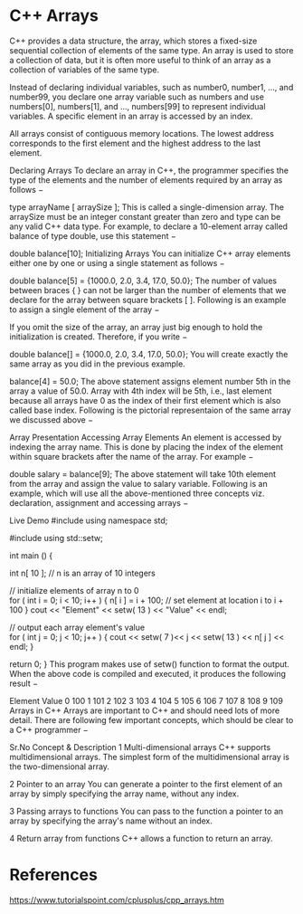# C++ Arrays

C++ provides a data structure, the array, which stores a fixed-size sequential collection of elements of the same type. An array is used to store a collection of data, but it is often more useful to think of an array as a collection of variables of the same type.

Instead of declaring individual variables, such as number0, number1, ..., and number99, you declare one array variable such as numbers and use numbers[0], numbers[1], and ..., numbers[99] to represent individual variables. A specific element in an array is accessed by an index.

All arrays consist of contiguous memory locations. The lowest address corresponds to the first element and the highest address to the last element.

Declaring Arrays
To declare an array in C++, the programmer specifies the type of the elements and the number of elements required by an array as follows −

type arrayName [ arraySize ];
This is called a single-dimension array. The arraySize must be an integer constant greater than zero and type can be any valid C++ data type. For example, to declare a 10-element array called balance of type double, use this statement −

double balance[10];
Initializing Arrays
You can initialize C++ array elements either one by one or using a single statement as follows −

double balance[5] = {1000.0, 2.0, 3.4, 17.0, 50.0};
The number of values between braces { } can not be larger than the number of elements that we declare for the array between square brackets [ ]. Following is an example to assign a single element of the array −

If you omit the size of the array, an array just big enough to hold the initialization is created. Therefore, if you write −

double balance[] = {1000.0, 2.0, 3.4, 17.0, 50.0};
You will create exactly the same array as you did in the previous example.

balance[4] = 50.0;
The above statement assigns element number 5th in the array a value of 50.0. Array with 4th index will be 5th, i.e., last element because all arrays have 0 as the index of their first element which is also called base index. Following is the pictorial representaion of the same array we discussed above −

Array Presentation
Accessing Array Elements
An element is accessed by indexing the array name. This is done by placing the index of the element within square brackets after the name of the array. For example −

double salary = balance[9];
The above statement will take 10th element from the array and assign the value to salary variable. Following is an example, which will use all the above-mentioned three concepts viz. declaration, assignment and accessing arrays −

Live Demo
#include <iostream>
using namespace std;

#include <iomanip>
using std::setw;

int main () {

   int n[ 10 ]; // n is an array of 10 integers

   // initialize elements of array n to 0          
   for ( int i = 0; i < 10; i++ ) {
      n[ i ] = i + 100; // set element at location i to i + 100
   }
   cout << "Element" << setw( 13 ) << "Value" << endl;

   // output each array element's value                      
   for ( int j = 0; j < 10; j++ ) {
      cout << setw( 7 )<< j << setw( 13 ) << n[ j ] << endl;
   }

   return 0;
}
This program makes use of setw() function to format the output. When the above code is compiled and executed, it produces the following result −

Element        Value
      0          100
      1          101
      2          102
      3          103
      4          104
      5          105
      6          106
      7          107
      8          108
      9          109
Arrays in C++
Arrays are important to C++ and should need lots of more detail. There are following few important concepts, which should be clear to a C++ programmer −

Sr.No	Concept & Description
1	Multi-dimensional arrays
C++ supports multidimensional arrays. The simplest form of the multidimensional array is the two-dimensional array.

2	Pointer to an array
You can generate a pointer to the first element of an array by simply specifying the array name, without any index.

3	Passing arrays to functions
You can pass to the function a pointer to an array by specifying the array's name without an index.

4	Return array from functions
C++ allows a function to return an array.

# References
https://www.tutorialspoint.com/cplusplus/cpp_arrays.htm
